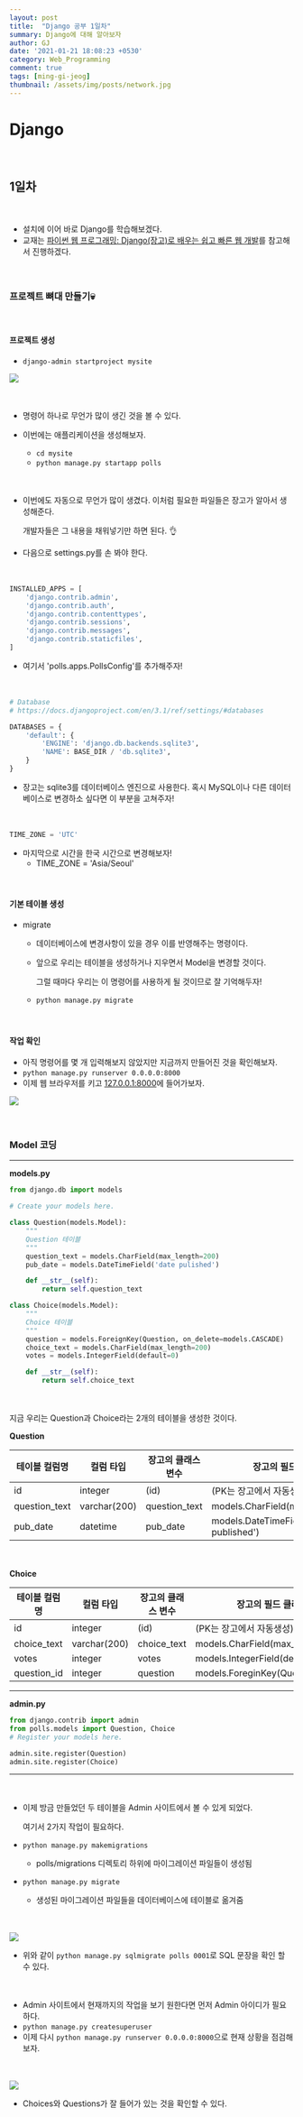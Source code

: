```yaml
---
layout: post
title:  "Django 공부 1일차"
summary: Django에 대해 알아보자
author: GJ
date: '2021-01-21 18:08:23 +0530'
category: Web_Programming
comment: true
tags: [ming-gi-jeog]
thumbnail: /assets/img/posts/network.jpg
---
```


# Django

　

## 1일차

　

* 설치에 이어 바로 Django를 학습해보겠다.
* 교재는 [파이썬 웹 프로그래밍: Django(장고)로 배우는 쉽고 빠른 웹 개발](https://www.hanbit.co.kr/store/books/look.php?p_code=B5790464800)를 참고해서 진행하겠다.

　

### 프로젝트 뼈대 만들기💀

　

#### 프로젝트 생성

* `django-admin startproject mysite`

<img src="https://github.com/sohn0356-git/sohn0356-git.github.io/blob/master/_posts/md-images/django_1%EC%9D%BC%EC%B0%A8_01.JPG?raw=true">

　

* 명령어 하나로 무언가 많이 생긴 것을 볼 수 있다.

* 이번에는 애플리케이션을 생성해보자. 

  * `cd mysite`
  * `python manage.py startapp polls`


　

* 이번에도 자동으로 무언가 많이 생겼다. 이처럼 필요한 파일들은 장고가 알아서 생성해준다.

  개발자들은 그 내용을 채워넣기만 하면 된다. 👌

* 다음으로 settings.py를 손 봐야 한다.

　

```python
INSTALLED_APPS = [
    'django.contrib.admin',
    'django.contrib.auth',
    'django.contrib.contenttypes',
    'django.contrib.sessions',
    'django.contrib.messages',
    'django.contrib.staticfiles',
]
```

* 여기서 'polls.apps.PollsConfig'를 추가해주자!

　

```python
# Database
# https://docs.djangoproject.com/en/3.1/ref/settings/#databases

DATABASES = {
    'default': {
        'ENGINE': 'django.db.backends.sqlite3',
        'NAME': BASE_DIR / 'db.sqlite3',
    }
}
```

* 장고는 sqlite3를 데이터베이스 엔진으로 사용한다. 혹시 MySQL이나 다른 데이터베이스로 변경하소 싶다면 이 부분을 고쳐주자!

　

```python
TIME_ZONE = 'UTC'
```

* 마지막으로 시간을 한국 시간으로 변경해보자!
  * TIME_ZONE = 'Asia/Seoul'

　

#### 기본 테이블 생성

* migrate

  * 데이터베이스에 변경사항이 있을 경우 이를 반영해주는 명령이다.

  * 앞으로 우리는 테이블을 생성하거나 지우면서 Model을 변경할 것이다.

    그럴 때마다 우리는 이 명령어를 사용하게 될 것이므로 잘 기억해두자!

  * `python manage.py migrate`

　

#### 작업 확인

* 아직 명령어를 몇 개 입력해보지 않았지만 지금까지 만들어진 것을 확인해보자.
* `python manage.py runserver 0.0.0.0:8000`
* 이제 웹 브라우저를 키고 [127.0.0.1:8000](127.0.0.1:8000)에 들어가보자.

<img src="https://github.com/sohn0356-git/sohn0356-git.github.io/blob/master/_posts/md-images/django_1%EC%9D%BC%EC%B0%A8_02.JPG?raw=true">

　

### Model 코딩

---

**models.py**

```python
from django.db import models

# Create your models here.

class Question(models.Model):
    """
    Question 테이블
    """
    question_text = models.CharField(max_length=200)
    pub_date = models.DateTimeField('date pulished')

    def __str__(self):
        return self.question_text

class Choice(models.Model):
    """
    Choice 테이블
    """
    question = models.ForeignKey(Question, on_delete=models.CASCADE)
    choice_text = models.CharField(max_length=200)
    votes = models.IntegerField(default=0)

    def __str__(self):
        return self.choice_text
```

　

지금 우리는 Question과 Choice라는 2개의 테이블을 생성한 것이다.

**Question**

| 테이블 컬럼명 | 컬럼 타입    | 장고의 클래스 변수 | 장고의 필드 클래스                     |
| ------------- | ------------ | ------------------ | -------------------------------------- |
| id            | integer      | (id)               | (PK는 장고에서 자동생성)               |
| question_text | varchar(200) | question_text      | models.CharField(max_length=200)       |
| pub_date      | datetime     | pub_date           | models.DateTimeField('date published') |

　

**Choice**

| 테이블 컬럼명 | 컬럼 타입    | 장고의 클래스 변수 | 장고의 필드 클래스               |
| ------------- | ------------ | ------------------ | -------------------------------- |
| id            | integer      | (id)               | (PK는 장고에서 자동생성)         |
| choice_text   | varchar(200) | choice_text        | models.CharField(max_length=200) |
| votes         | integer      | votes              | models.IntegerField(default=0)   |
| question_id   | integer      | question           | models.ForeginKey(Question)      |

---

**admin.py**

```python
from django.contrib import admin
from polls.models import Question, Choice
# Register your models here.

admin.site.register(Question)
admin.site.register(Choice)
```

---

　

* 이제 방금 만들었던 두 테이블을 Admin 사이트에서 볼 수 있게 되었다.

  여기서 2가지 작업이 필요하다.

* `python manage.py makemigrations`

  * polls/migrations 디렉토리 하위에 마이그레이션 파일들이 생성됨

* `python manage.py migrate`

  * 생성된 마이그레이션 파일들을 데이터베이스에 테이블로 옮겨줌

　

<img src="https://github.com/sohn0356-git/sohn0356-git.github.io/blob/master/_posts/md-images/django_1%EC%9D%BC%EC%B0%A8_03.JPG?raw=true">

* 위와 같이 `python manage.py sqlmigrate polls 0001`로 SQL 문장을 확인 할 수 있다.

　

* Admin 사이트에서 현재까지의 작업을 보기 원한다면 먼저 Admin 아이디가 필요하다.
* `python manage.py createsuperuser`
* 이제 다시 `python manage.py runserver 0.0.0.0:8000`으로 현재 상황을 점검해보자.

　

<img src="https://github.com/sohn0356-git/sohn0356-git.github.io/blob/master/_posts/md-images/django_1%EC%9D%BC%EC%B0%A8_04.JPG?raw=true">

* Choices와 Questions가 잘 들어가 있는 것을 확인할 수 있다.